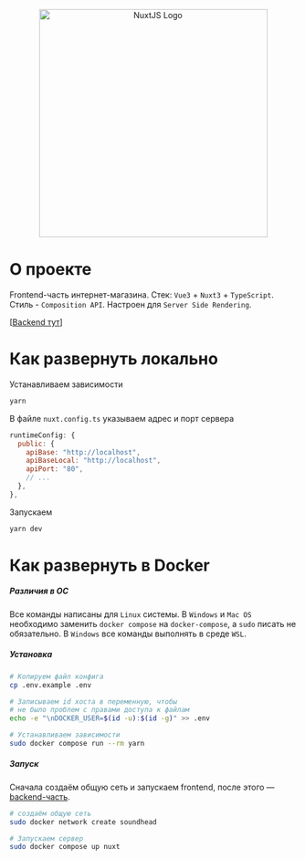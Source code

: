 <p align="center"><img src="https://rock-the-prototype.com/wp-content/uploads/2022/01/Nuxt_JavaScript_Framework.jpg" width="400" alt="NuxtJS Logo"></p>

# О проекте

Frontend-часть интернет-магазина. Стек: `Vue3` + `Nuxt3` + `TypeScript`. Стиль - `Composition API`.  Настроен для `Server Side Rendering`.

[[Backend тут](https://github.com/Rib0v/soundhead_back)]

# Как развернуть локально

Устанавливаем зависимости

```bash
yarn
```

В файле `nuxt.config.ts` указываем адрес и порт сервера

```js
runtimeConfig: {
  public: {
    apiBase: "http://localhost",
    apiBaseLocal: "http://localhost",
    apiPort: "80",
    // ...
  },
},
```

Запускаем

```bash
yarn dev
```

# Как развернуть в Docker

##### Различия в ОС

Все команды написаны для `Linux` системы. В `Windows` и `Mac OS` необходимо заменить `docker compose` на `docker-compose`, а `sudo` писать не обязательно. В `Windows` все команды выполнять в среде `WSL`.

##### Установка

```bash
# Копируем файл конфига
cp .env.example .env

# Записываем id хоста в переменную, чтобы
# не было проблем с правами доступа к файлам
echo -e "\nDOCKER_USER=$(id -u):$(id -g)" >> .env

# Устанавливаем зависимости
sudo docker compose run --rm yarn
```

##### Запуск

Сначала создаём общую сеть и запускаем frontend, после этого — [backend-часть](https://github.com/Rib0v/soundhead_back).

```bash
# создаём общую сеть
sudo docker network create soundhead

# Запускаем сервер
sudo docker compose up nuxt
```
